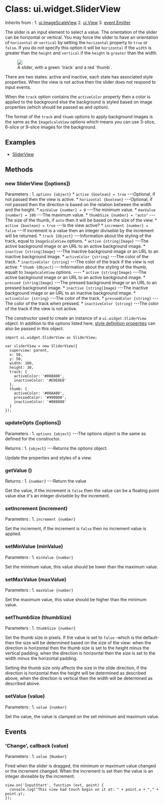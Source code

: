 # Class: ui.widget.SliderView

Inherits from
:    1. [ui.ImageScaleView](./ui-images.html#class-ui.imagescaleview)
     2. [ui.View](./ui-view.html)
     3. [event.Emitter](./event.html#class-event.emitter)

The slider is an input element to select a value. The
orientation of the slider can be horizontal or vertical. You
may force the slider to have an orientation of `horizontal`
or `vertical` by setting the `horizontal` property  to
`true` or `false`. If you do not specify this option it will
be `horizontal` if the `width` is greater than the  `height`
and `vertical` if the `height` is `greater` than the width.

<div class="figure-wrapper">
	<figure>
		<img src="./assets/ui-widget-sliderview/slider.png"/>
		<figcaption>A slider, with a green `track` and a red `thumb`.</figcaption>
	</figure>
</div>

There are two states: active and inactive, each state has
associated style properties. When the view is not active
then the slider does not respond to input events.

When the `track` option contains the `activeColor` property
then a color is applied to the background else the
background is styled based on image properties (which should
be passed as and option).

The format of the `track` and `thumb` options to apply
background images is the same as the `ImageScaleView`
options which means you can use 3-slice, 6-slice or 9-slice
images for the background.

## Examples

* [SliderView](../example/ui-slider/)

## Methods

### new SliderView ([options])

Parameters
:    1. `options {object}`
       * `active {boolean} = true` ---Optional, if not passed then the view is active.
       * `horizontal {boolean}` ---Optional, if not passed then the direction is based on the relation between the width and the height.
       * `minValue {number} = 0` ---The minimum value.
       * `maxValue {number} = 100` ---The maximum value.
       * `thumbSize {number} = "auto"` ---The size of the thumb, if `auto` then it will be based on the size of the view.
       * `active {boolean} = true` ---Is the view active?
       * `increment {number} = false` ---If increment is a value then an integer diviseble by the increment will be returned.
       * `track {Object}` ---Information about the styling of the track, equal to `ImageScaleView` options.
		 * `active {string|Image}` ---The active background image or an URL to an active background image.
		 * `inactive {string|Image}` ---The inactive background image or an URL to an inactive background image.
		 * `activeColor {string}` ---The color of the track.
		 * `inactiveColor {string}` ---The color of the track if the view is not active.
       * `thumb {Object}` ---Information about the styling of the thumb, equalt to `ImageScaleView` options.
		 ----
		 * `active {string|Image}` ---The active background image or an URL to an active background image.
		 * `pressed {string|Image}` ---The pressed background image or an URL to an pressed background image.
		 * `inactive {string|Image}` ---The inactive background image or an URL to an inactive background image.
		 * `activeColor {string}` ---The color of the track.
		 * `pressedColor {string}` ---The color of the track when pressed.
		 * `inactiveColor {string}` ---The color of the track if the view is not active.

The constructor used to create an instance of a `ui.widget.SliderView`
object. In addition to the options listed here,
[style definition properties](#styles) can also be
passed in this object.

~~~
import ui.widget.SliderView as SliderView;

var sliderView = new SliderView({
  superview: parent,
  x: 50,
  y: 50,
  width: 100,
  height: 30,
  track: {
    activeColor: '#008800',
    inactiveColor: '#E0E0E0'
  },
  thumb: {
    activeColor: '#00AA00',
    pressedColor: '#990000',
    inactiveColor: '#008800'
  }
});
~~~

### updateOpts ([options])

Parameters
:    1. `options {object}` ---The options object is the same as defined for the constructor.

Returns
:    1. `{object}` ---Returns the options object.

Update the properties and styles of a view.

### getValue ()

Returns
:    1. `{number}` ---Return the value

Get the value, if the increment is `false` then the value
can be a floating point value else  it's an integer
diviseble by the increment.

### setIncrement (increment)

Parameters
:    1. `increment {number}`

Set the increment, if the increment is `false` then no increment value is applied.

### setMinValue (minValue)

Parameters
:    1. `minValue {number}`

Set the minimum value, this value should be lower than the maximum value.

### setMaxValue (maxValue)

Parameters
:    1. `maxValue {number}`

Set the maximum value, this value should be higher than the minimum value.

### setThumbSize (thumbSize)

Parameters
:    1. `thumbSize {number}`

Set the thumb size in pixels. If the value is set to `false`
-which is the default- then the size will be determined
based on the size of the view: when the direction is
horizontal then the thumb size is set to the height minus
the  vertical padding, when the direction is horizontal then
the size is set to the width minus the horizontal padding.

Setting the thumb size only affects the size in the slide
direction, if the direction is horizontal then the height
will be determined as described above, when the direction is
vertical then the width will be determined as described
above.

### setValue (value)

Parameters
:    1. `value {number}`

Set the value, the value is clamped on the set minimum and maximum value.

## Events

### \'Change\', callback (value)

Parameters
:    1. `value {Number}`

Fired when the slider is dragged, the minimum or maximum
value changed or the increment changed. When the increment
is set then the value is an integer diviseble by the
increment.

~~~
view.on('InputStart', function (evt, point) {
  console.log("This view had touch begin on it at: " + point.x + "," + point.y);
});
~~~
